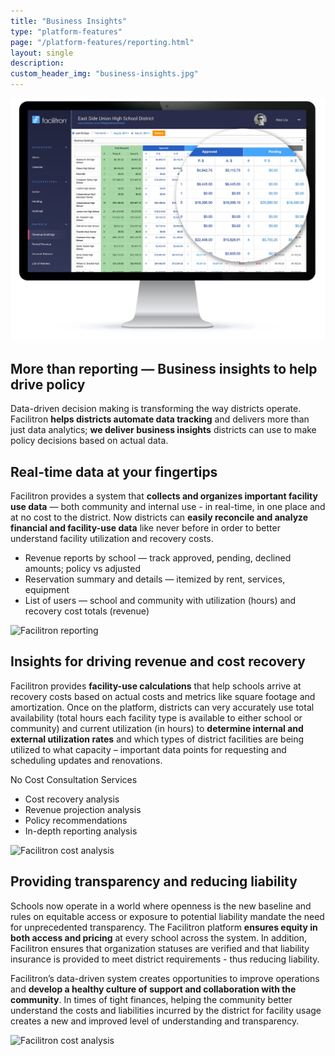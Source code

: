 ```yaml
---
title: "Business Insights"
type: "platform-features"
page: "/platform-features/reporting.html"
layout: single
description:
custom_header_img: "business-insights.jpg"
---
```


<!-- data-reporting-section -->

<div class="row mb-5 px-5 align-items-end">
  <div class="col-lg-6">
    <img class="img-fluid" src="/images/overview/data-reporting-header.jpg" alt="Facilitron Data &amp; Reporting">
  </div>
  <div class="col-lg-6">
    <h2 class="h2-responsive py-3">More than reporting &mdash; Business insights to help drive policy</h2>
    <p>Data-driven decision making is transforming the way districts operate. Facilitron <b>helps districts automate data tracking</b> and delivers more than just data analytics; <b>we deliver business insights</b> districts can use to make policy decisions based on actual data.</p>
  </div>
</div>

<div class="row mb-5 px-5 align-items-end">
  <div class="col-md-7">
      <h2 class="h2-responsive vertical-callout">Real-time data at your fingertips</h2>
      <p>Facilitron provides a system that <b>collects and organizes important facility use data</b> &mdash; both community and internal use - in real-time, in one place and at no cost to the district. Now districts can <b>easily reconcile and analyze financial and facility-use data</b> like never before in order to better understand facility utilization and recovery costs.</p>
      <ul class="f-ul">
        <li>Revenue reports by school &mdash; track approved, pending, declined amounts; policy vs adjusted</li>
        <li>Reservation summary and details &mdash; itemized by rent, services, equipment</li>
        <li>List of users &mdash; school and community with utilization (hours) and recovery cost totals (revenue)</li>
      </ul>
  </div>
  <div class="col-md-5">
    <img src="/images/overview/bi-reports-ipad-iphone.png" alt="Facilitron reporting" class="img-fluid">
  </div>
</div>

<div class="row mb-5 pl-5 align-items-end">
  <div class="col-md-5">
    <h2 class="h2-responsive vertical-callout">Insights for driving revenue and cost recovery</h2>
    <p>Facilitron provides <b>facility-use calculations</b> that help schools arrive at recovery costs based on actual costs and metrics like square footage and amortization. Once on the platform, districts can very accurately use total availability (total hours each facility type is available to either school or community) and current utilization (in hours) to <b>determine internal and external utilization rates</b> and which types of district facilities are being utilized to what capacity – important data points for requesting and scheduling updates and renovations.</p>
    <div>
      <p class="f-bullet-title">No Cost Consultation Services</p>
      <ul class="f-ul">
        <li>Cost recovery analysis</li>
        <li>Revenue projection analysis</li>
        <li>Policy recommendations</li>
        <li>In-depth reporting analysis</li>
      </ul>
    </div>
  </div>
  <div class="col-md-7">
    <img src="/images/overview/bi-cost-analysis.jpg" alt="Facilitron cost analysis" class="img-fluid">
  </div>
</div>

<div class="row mb-5 px-5 align-items-center">
  <div class="col-md-6">
    <h2 class="h2-responsive vertical-callout">Providing transparency and reducing liability</h2>
    <p>Schools now operate in a world where openness is the new baseline and rules on equitable access or exposure to potential liability mandate the need for unprecedented transparency. The Facilitron platform <b>ensures equity in both access and pricing</b> at every school across the system. In addition, Facilitron ensures that organization statuses are verified and that liability insurance is provided to meet district requirements - thus reducing liability.</p>
    <p>Facilitron’s data-driven system creates opportunities to improve operations and <b>develop a healthy culture of support and collaboration with the community</b>. In times of tight finances, helping the community better understand the costs and liabilities incurred by the district for facility usage creates a new and improved level of understanding and transparency.</p>
  </div>
  <div class="col-md-6">
    <img src="/images/overview/bi-transparency.jpg" alt="Facilitron cost analysis" class="img-fluid">
  </div>
</div>